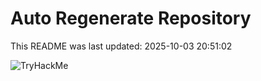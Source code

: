 # Auto Regenerate Repository

This README was last updated: 2025-10-03 20:51:02

 ![TryHackMe](https://tryhackme.com/badge/533634)